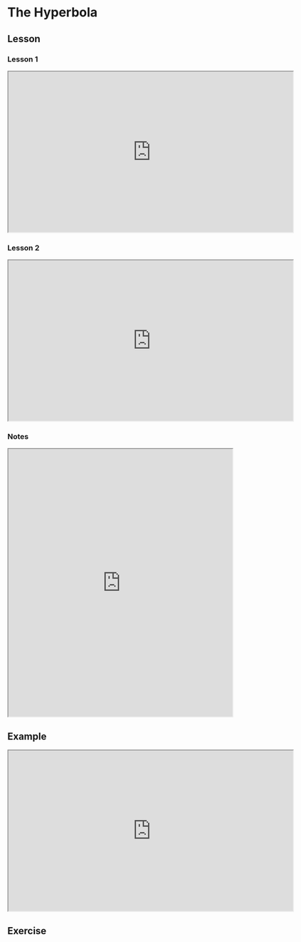 # The Hyperbola

## Lesson
### Lesson 1
<iframe src="https://drive.google.com/file/d/1Lgypusyn5HIvzhxJLjaOVoByPAloLpMK/preview" 
        width="640" height="360" allow="autoplay" allowfullscreen></iframe>

### Lesson 2
<iframe src="https://drive.google.com/file/d/1afxdNn6l8jChzIyu4jknSPAz4LCE4jfu/preview"
        width="640" height="360" allow="autoplay" allowfullscreen></iframe>
        
### Notes
<iframe src="https://drive.google.com/file/d/16UyEn-zHDF47xSfL-lsi1mDLhT7TKnsm/preview"  width="100%" height="600px"></iframe>


## Example
<iframe src="https://drive.google.com/file/d/1ij22BSRouo9Muhdtcgfei3gWatpqG4EQ/preview"
        width="640" height="360" allow="autoplay" allowfullscreen></iframe>


## Exercise

